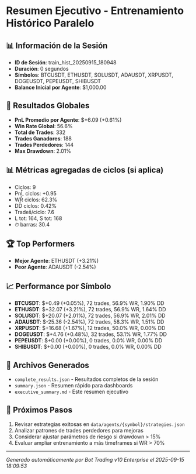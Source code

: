 # Resumen Ejecutivo - Entrenamiento Histórico Paralelo

## 📊 Información de la Sesión
- **ID de Sesión**: train_hist_20250915_180948
- **Duración**: 0 segundos
- **Símbolos**: BTCUSDT, ETHUSDT, SOLUSDT, ADAUSDT, XRPUSDT, DOGEUSDT, PEPEUSDT, SHIBUSDT
- **Balance Inicial por Agente**: $1,000.00

## 🎯 Resultados Globales
- **PnL Promedio por Agente**: $+6.09 (+0.61%)
- **Win Rate Global**: 56.6%
- **Total de Trades**: 332
- **Trades Ganadores**: 188
- **Trades Perdedores**: 144
- **Max Drawdown**: 2.01%

## 📊 Métricas agregadas de ciclos (si aplica)
- Ciclos: 9
- PnL̄ ciclos: +0.95
- WR̄ ciclos: 62.3%
- DD̄ ciclos: 0.42%
- Trades̄/ciclo: 7.6
- L tot: 164, S tot: 168
- ⏱̄ barras: 30.4


## 🏆 Top Performers
- **Mejor Agente**: ETHUSDT (+3.21%)
- **Peor Agente**: ADAUSDT (-2.54%)

## 📈 Performance por Símbolo
- **BTCUSDT**: $+0.49 (+0.05%), 72 trades, 56.9% WR, 1.90% DD
- **ETHUSDT**: $+32.07 (+3.21%), 72 trades, 56.9% WR, 1.64% DD
- **SOLUSDT**: $+20.07 (+2.01%), 72 trades, 56.9% WR, 2.01% DD
- **ADAUSDT**: $-25.36 (-2.54%), 72 trades, 58.3% WR, 1.51% DD
- **XRPUSDT**: $+16.68 (+1.67%), 12 trades, 50.0% WR, 0.00% DD
- **DOGEUSDT**: $+4.76 (+0.48%), 32 trades, 53.1% WR, 1.77% DD
- **PEPEUSDT**: $+0.00 (+0.00%), 0 trades, 0.0% WR, 0.00% DD
- **SHIBUSDT**: $+0.00 (+0.00%), 0 trades, 0.0% WR, 0.00% DD

## 📁 Archivos Generados
- `complete_results.json` - Resultados completos de la sesión
- `summary.json` - Resumen rápido para dashboards
- `executive_summary.md` - Este resumen ejecutivo

## 🎯 Próximos Pasos
1. Revisar estrategias exitosas en `data/agents/{symbol}/strategies.json`
2. Analizar patrones de trades perdedores para mejoras
3. Considerar ajustar parámetros de riesgo si drawdown > 15%
4. Evaluar ampliar entrenamiento a más timeframes si WR > 70%

---
*Generado automáticamente por Bot Trading v10 Enterprise el 2025-09-15 18:09:53*
